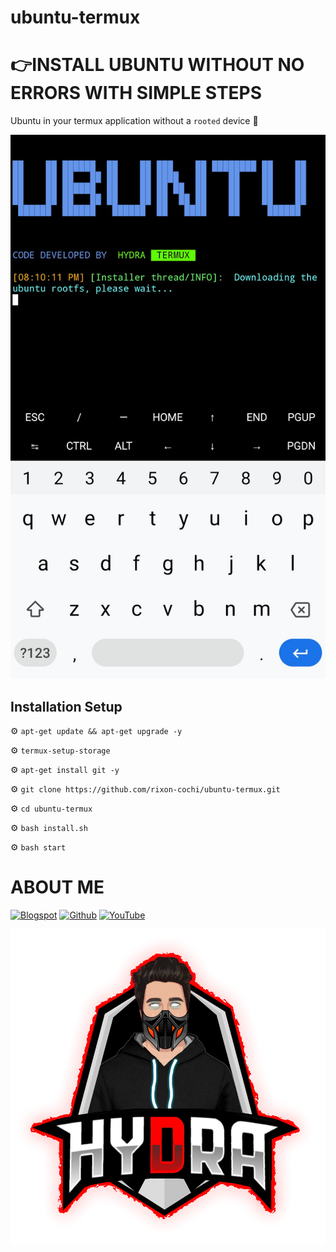 # ubuntu-termux

# 👉INSTALL UBUNTU WITHOUT NO ERRORS WITH SIMPLE STEPS

Ubuntu in your termux application without a ` rooted ` device 📱

![UBUNTU SCREENSHORT](https://github.com/HYDRA-TERMUX/ubuntu-termux/blob/main/IMG/Screenshot_20250225-201013_Termux~2.jpg)


## Installation Setup

⚙️  ``` apt-get update && apt-get upgrade -y ```

⚙️ ``` termux-setup-storage ```

⚙️ ``` apt-get install git -y ```

⚙️ ``` git clone https://github.com/rixon-cochi/ubuntu-termux.git ```

⚙️ ``` cd ubuntu-termux ```

⚙️ ``` bash install.sh ```

⚙️ ``` bash start ```


# ABOUT ME

[![Blogspot](https://img.shields.io/badge/WEBSITE-VISIT-yellow?style=for-the-badge&logo=blogger)](https://hydratermux.blogspot.com)
[![Github](https://img.shields.io/badge/Github-HYDRA--TERMUX-green?style=for-the-badge&logo=github)](https://github.com/hydra-termux)
[![YouTube](https://img.shields.io/badge/youtube-HYDRA--TERMUX-red?style=for-the-badge&logo=youtube)](https://www.youtube.com/c/@HYDRATERMUX)





<p align="center"><a href="https://github.com/HYDRA-TERMUX"><img src="https://github.com/rixon-cochi/ubuntu-termux/blob/main/IMG/1622660983853.png"=alt"bt">
</p>

